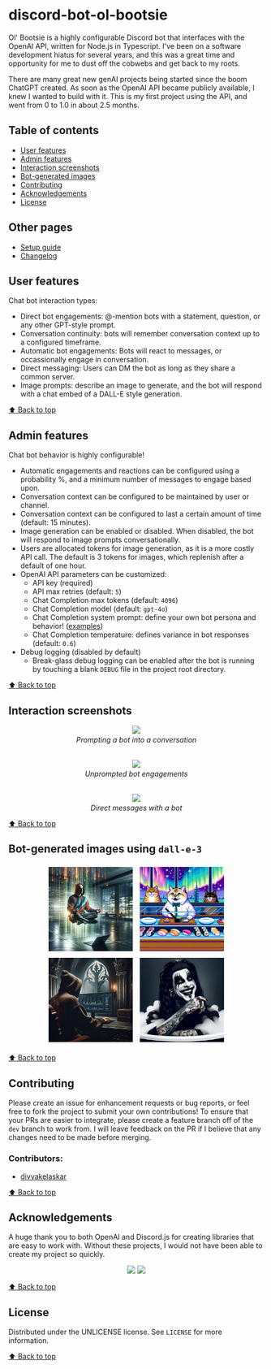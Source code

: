 # discord-bot-ol-bootsie
Ol' Bootsie is a highly configurable Discord bot that interfaces with the OpenAI API, written for Node.js in Typescript. I've been on a software development hiatus for several years, and this was a great time and opportunity for me to dust off the cobwebs and get back to my roots.

There are many great new genAI projects being started since the boom ChatGPT created. As soon as the OpenAI API became publicly available, I knew I wanted to build with it. This is my first project using the API, and went from 0 to 1.0 in about 2.5 months.

## Table of contents
* [User features](#user-features)
* [Admin features](#admin-features)
* [Interaction screenshots](#interaction-screenshots)
* [Bot-generated images](#bot-generated-images-using-dall-e-3)
* [Contributing](#contributing)
* [Acknowledgements](#acknowledgements)
* [License](#license)

## Other pages
* [Setup guide](doc/setup-guide.md)
* [Changelog](doc/changelog.md)

## User features
Chat bot interaction types:

  * Direct bot engagements: @-mention bots with a statement, question, or any other GPT-style prompt.
  * Conversation continuity: bots will remember conversation context up to a configured timeframe.
  * Automatic bot engagements: Bots will react to messages, or occassionally engage in conversation.
  * Direct messaging: Users can DM the bot as long as they share a common server.
  * Image prompts: describe an image to generate, and the bot will respond with a chat embed of a DALL-E style generation.

[:arrow_up: Back to top](#discord-bot-ol-bootsie)

## Admin features
Chat bot behavior is highly configurable!

  * Automatic engagements and reactions can be configured using a probability %, and a minimum number of messages to engage based upon.
  * Conversation context can be configured to be maintained by user or channel.
  * Conversation context can be configured to last a certain amount of time (default: 15 minutes).
  * Image generation can be enabled or disabled. When disabled, the bot will respond to image prompts conversationally.
  * Users are allocated tokens for image generation, as it is a more costly API call. The default is 3 tokens for images, which replenish after a default of one hour.
  * OpenAI API parameters can be customized:
    * API key (required)
    * API max retries (default: `5`)
    * Chat Completion max tokens (default: `4096`)
    * Chat Completion model (default: `gpt-4o`)
    * Chat Completion system prompt: define your own bot persona and behavior! ([examples](https://prompts.chat/))
    * Chat Completion temperature: defines variance in bot responses (default: `0.6`)
  * Debug logging (disabled by default)
    * Break-glass debug logging can be enabled after the bot is running by touching a blank `DEBUG` file in the project root directory.

[:arrow_up: Back to top](#discord-bot-ol-bootsie)

## Interaction screenshots

<div style="text-align: center">
  <img src="doc/readme-bot-chat-prompted.png" style="padding: 0 5px"><br>
  <em>Prompting a bot into a conversation</em>
  <br><br>

  <img src="doc/readme-bot-chat-unprompted.png" style="padding: 0 5px"><br>
  <em>Unprompted bot engagements</em>
  <br><br>

  <img src="doc/readme-bot-dm.png" style="padding: 0 5px"><br>
  <em>Direct messages with a bot</em>
</div>

[:arrow_up: Back to top](#discord-bot-ol-bootsie)

## Bot-generated images using `dall-e-3`

<div style="text-align: center">
  <img src="doc/openai-image-1699577873551.webp" style="padding: 5px; width: 33%">
  <img src="doc/openai-image-1699395461999.webp" style="padding: 5px; width: 33%">
  <img src="doc/openai-image-1699487243045.webp" style="padding: 5px; width: 33%">
  <img src="doc/openai-image-1699392007613.webp" style="padding: 5px; width: 33%">
</div>

[:arrow_up: Back to top](#discord-bot-ol-bootsie)

## Contributing

Please create an issue for enhancement requests or bug reports, or feel free to fork the project to submit your own contributions! To ensure that your PRs are easier to integrate, please create a feature branch off of the `dev` branch to work from. I will leave feedback on the PR if I believe that any changes need to be made before merging.

### Contributors:
* [divyakelaskar](https://github.com/divyakelaskar)

[:arrow_up: Back to top](#discord-bot-ol-bootsie)

## Acknowledgements

A huge thank you to both OpenAI and Discord.js for creating libraries that are easy to work with. Without these projects, I would not have been able to create my project so quickly.

<div style="text-align: center">
  <a href="https://github.com/openai/openai-node"><img src="https://avatars.githubusercontent.com/u/14957082?s=100&v=4"></a>
  <a href="https://github.com/discordjs/"><img src="https://avatars.githubusercontent.com/u/26492485?s=100&v=4"></a>
</div>

[:arrow_up: Back to top](#discord-bot-ol-bootsie)

## License

Distributed under the UNLICENSE license. See `LICENSE` for more information.

[:arrow_up: Back to top](#discord-bot-ol-bootsie)
